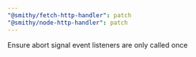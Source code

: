 ```yaml
---
"@smithy/fetch-http-handler": patch
"@smithy/node-http-handler": patch
---
```


Ensure abort signal event listeners are only called once
